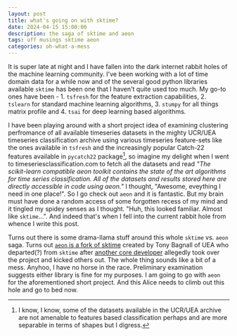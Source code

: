 ```yaml
---
layout: post
title: what's going on with sktime?
date: 2024-04-15 15:00:00
description: the saga of sktime and aeon
tags: uff musings sktime aeon
categories: oh-what-a-mess
---
```


It is super late at night and I have fallen into the dark internet rabbit holes of the machine learning community. I've been working with a lot of time domain data for a while now and of the several good python libraries available `sktime` has been one that I haven't quite used too much. My go-to ones have been - 1. `tsfresh` for the feature extraction capabilities, 2. `tslearn` for standard machine learning algorithms, 3. `stumpy` for all things matrix profile and 4. `tsai` for deep learning based algorithms.

I have been playing around with a short project idea of examining clustering perfromance of all available timeseries datasets in the mighty UCR/UEA timeseries classification archive using various timeseries feature-sets like the ones available in `tsfresh` and the increasingly popular Catch-22 features available in `pycatch22` package[^1], so imagine my delight when I went to timeseriesclassification.com to fetch all the datasets and read _"The scikit-learn compatible aeon toolkit contains the state of the art algorithms for time series classification. All of the datasets and results stored here are directly accessible in code using aeon."_ I thought, "Awesome, eveything I need in one place!". So I go check out `aeon` and it is fantastic. But my brain must have done a random access of some forgotten recess of my mind and it tingled my spidey senses as I thought. "Huh, this looked familiar. Almost like `sktime`...". And indeed that's when I fell into the current rabbit hole from whence I write this post.

Turns out there is some drama-llama stuff around this whole `sktime` vs. `aeon` saga. Turns out [`aeon` is a fork of sktime](https://news.ycombinator.com/item?id=36432369) created by Tony Bagnall of UEA who departed(?) from `sktime` after [another core developer](https://github.com/sktime/community-org/issues/45) allegedly took over the project and kicked others out. The whole thing sounds like a bit of a mess. Anyhoo, I have no horse in the race. Preliminary examination suggests either library is fine for my purposes. I am going to go with `aeon` for the aforementioned short project. And this Alice needs to climb out this hole and go to bed now.

[^1]: I know, I know, some of the datasets available in the UCR/UEA archive are not amenable to features based classification perhaps and are more separable in terms of shapes but I digress.